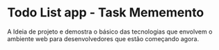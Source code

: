 # Todo List app - Task Mememento

A Ideia de projeto e demostra o básico das tecnologias que envolvem o ambiente web para desenvolvedores que estão começando agora.
